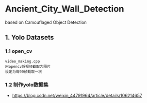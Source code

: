 # Ancient_City_Wall_Detection
based on  Camouflaged Object Detection
## 1. Yolo Datasets
### 1.1 open_cv
    video_making.cpp
    用opencv将视频截取为图片
    设定为每90帧截取一次
### 1.2 制作yolo数据集
- https://blog.csdn.net/weixin_44791964/article/details/106214657
